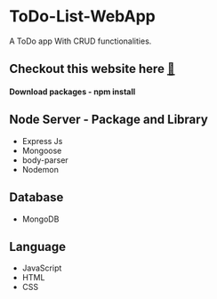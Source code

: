 # ToDo-List-WebApp
A ToDo app With CRUD functionalities.
## Checkout this website here <a href="https://fierce-sands-29252.herokuapp.com/"> :link: </a>

#### Download packages - npm install

## Node Server - Package and Library
<ul>
<li> Express Js
<li> Mongoose
<li> body-parser
<li> Nodemon
</ul>

## Database
<ul> <li> MongoDB</ul>

## Language
<ul>
<li>JavaScript
<li>HTML
<li>CSS
</ul>
